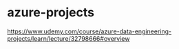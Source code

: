 # azure-projects

https://www.udemy.com/course/azure-data-engineering-projects/learn/lecture/32798666#overview
